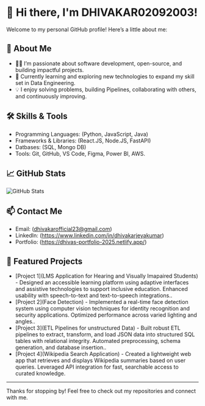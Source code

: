 # 👋 Hi there, I'm DHIVAKAR02092003!

Welcome to my personal GitHub profile! Here’s a little about me:

## 🚀 About Me
- 🧑‍💻 I’m passionate about software development, open-source, and building impactful projects.
- 🌱 Currently learning and exploring new technologies to expand my skill set in Data Engineering.
- 💡 I enjoy solving problems, building Pipelines, collaborating with others, and continuously improving.

## 🛠️ Skills & Tools
- Programming Languages: (Python, JavaScript, Java)
- Frameworks & Libraries: (React.JS, Node.JS, FastAPI)
- Datbases: (SQL, Mongo DB)
- Tools: Git, GitHub, VS Code, Figma, Power BI, AWS.

## 📈 GitHub Stats
![GitHub Stats](https://github-readme-stats.vercel.app/api?username=DHIVAKAR02092003&show_icons=true&theme=radical)

## 📫 Contact Me
- Email: (dhivakarofficial23@gmail.com)
- LinkedIn: (https://www.linkedin.com/in/dhivakarjeyakumar)
- Portfolio: (https://dhivas-portfolio-2025.netlify.app/)

## 🌟 Featured Projects
- [Project 1](LMS Application for Hearing and Visually Imapaired Students) - Designed an accessible learning platform using adaptive interfaces and assistive technologies to support inclusive education. Enhanced usability with speech-to-text and text-to-speech integrations..
- [Project 2](Face Detection) -  Implemented a real-time face detection system using computer vision techniques for identity recognition and security applications. Optimized performance across varied lighting and angles..
- [Project 3](ETL Pipelines for unstructured Data) - Built robust ETL pipelines to extract, transform, and load JSON data into structured SQL tables with relational integrity. Automated preprocessing, schema generation, and database insertion..
- [Project 4](Wikipedia Search Application) - Created a lightweight web app that retrieves and displays Wikipedia summaries based on user queries. Leveraged API integration for fast, searchable access to curated knowledge.

---

Thanks for stopping by! Feel free to check out my repositories and connect with me.
